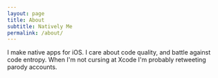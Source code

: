 ```yaml
---
layout: page
title: About
subtitle: Natively Me
permalink: /about/
---
```


I make native apps for iOS. I care about code quality, and battle against code entropy. When I'm not cursing at Xcode I'm probably retweeting parody accounts. 
